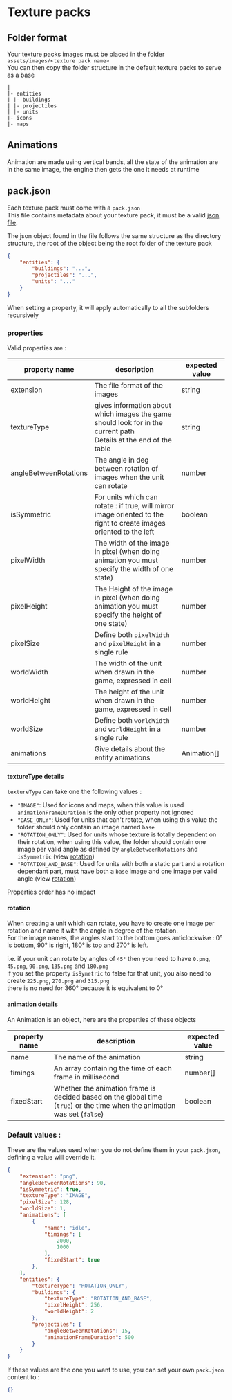 # Texture packs

## Folder format
Your texture packs images must be placed in the folder `assets/images/<texture pack name>` \
You can then copy the folder structure in the default texture packs to serve as a base


```
|
|- entities
| |- buildings
| |- projectiles
| |- units
|- icons
|- maps 
```

## Animations
Animation are made using vertical bands, all the state of the animation are in the same image, the engine then gets the one it needs at runtime

## pack.json
Each texture pack must come with a `pack.json` \
This file contains metadata about your texture pack, it must be a valid [json file](https://fr.wikipedia.org/wiki/JavaScript_Object_Notation).

The json object found in the file follows the same structure as the directory structure, the root of the object being the root folder of the texture pack
```json
{
    "entities": {
        "buildings": "...",
        "projectiles": "...",
        "units": "..."
    }
}
```
When setting a property, it will apply automatically to all the subfolders recursively

### properties
Valid properties are :

| property name         | description                                                                                                           | expected value |
|-----------------------|-----------------------------------------------------------------------------------------------------------------------|----------------|
| extension             | The file format of the images                                                                                         | string         |
| textureType           | gives information about which images the game should look for in the current path<br/>Details at the end of the table | string         |
| angleBetweenRotations | The angle in deg between rotation of images when the unit can rotate                                                  | number         |
| isSymmetric           | For units which can rotate : if true, will mirror image oriented to the right to create images oriented to the left   | boolean        |
| pixelWidth            | The width of the image in pixel (when doing animation you must specify the width of one state)                        | number         |
| pixelHeight           | The Height of the image in pixel (when doing animation you must specify the height of one state)                      | number         |
| pixelSize             | Define both `pixelWidth` and `pixelHeight` in a single rule                                                           | number         |
| worldWidth            | The width of the unit when drawn in the game, expressed in cell                                                       | number         |
| worldHeight           | The height of the unit when drawn in the game, expressed in cell                                                      | number         |
| worldSize             | Define both `worldWidth` and `worldHeight` in a single rule                                                           | number         |
| animations            | Give details about the entity animations                                                                              | Animation[]    |

#### textureType details
`textureType` can take one the following values :
- `"IMAGE"`: Used for icons and maps, when this value is used `animationFrameDuration` is the only other property not ignored
- `"BASE_ONLY"`: Used for units that can't rotate, when using this value the folder should only contain an image named `base`
- `"ROTATION_ONLY"`: Used for units whose texture is totally dependent on their rotation, when using this value, the folder should contain one image per valid angle as defined by `angleBetweenRotations` and `isSymmetric` (view [rotation](#rotation))
- `"ROTATION_AND_BASE"`: Used for units with both a static part and a rotation dependant part, must have both a `base` image and one image per valid angle (view [rotation](#rotation))

Properties order has no impact

#### rotation
When creating a unit which can rotate, you have to create one image per rotation and name it with the angle in degree of the rotation. \
For the image names, the angles start to the bottom goes anticlockwise : 0° is bottom, 90° is right, 180° is top and 270° is left.

i.e. if your unit can rotate by angles of `45°` then you need to have `0.png`, `45.png`, `90.png`, `135.png` and `180.png` \
if you set the property `isSymetric` to false for that unit, you also need to create `225.png`, `270.png` and `315.png` \
there is no need for 360° because it is equivalent to 0°

#### animation details
An Animation is an object, here are the properties of these objects

| property name | description                                                                                                               | expected value |
|---------------|---------------------------------------------------------------------------------------------------------------------------|----------------|
| name          | The name of the animation                                                                                                 | string         |
| timings       | An array containing the time of each frame in millisecond                                                                 | number[]       |
| fixedStart    | Whether the animation frame is decided based on the global time (`true`) or the time when the animation was set (`false`) | boolean        |


### Default values :
These are the values used when you do not define them in your `pack.json`, defining a value will override it.

```json
{
	"extension": "png",
	"angleBetweenRotations": 90,
	"isSymmetric": true,
	"textureType": "IMAGE",
	"pixelSize": 128,
	"worldSize": 1,
	"animations": [
		{
			"name": "idle",
			"timings": [
				2000,
				1000
			],
			"fixedStart": true
		},
	],
	"entities": {
		"textureType": "ROTATION_ONLY",
		"buildings": {
			"textureType": "ROTATION_AND_BASE",
			"pixelHeight": 256,
			"worldHeight": 2
		},
		"projectiles": {
			"angleBetweenRotations": 15,
			"animationFrameDuration": 500
		}
	}
}
```
If these values are the one you want to use, you can set your own `pack.json` content to : 
```json
{}
```
